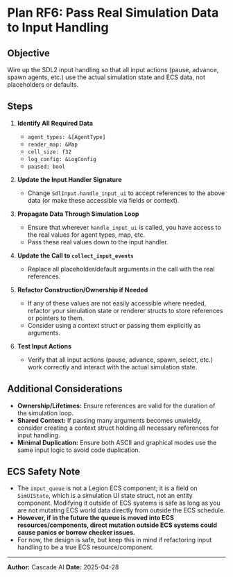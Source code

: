 # Plan RF6: Pass Real Simulation Data to Input Handling

## Objective
Wire up the SDL2 input handling so that all input actions (pause, advance, spawn agents, etc.) use the actual simulation state and ECS data, not placeholders or defaults.

## Steps

1. **Identify All Required Data**
    - `agent_types: &[AgentType]`
    - `render_map: &Map`
    - `cell_size: f32`
    - `log_config: &LogConfig`
    - `paused: bool`

2. **Update the Input Handler Signature**
    - Change `SdlInput.handle_input_ui` to accept references to the above data (or make these accessible via fields or context).

3. **Propagate Data Through Simulation Loop**
    - Ensure that wherever `handle_input_ui` is called, you have access to the real values for agent types, map, etc.
    - Pass these real values down to the input handler.

4. **Update the Call to `collect_input_events`**
    - Replace all placeholder/default arguments in the call with the real references.

5. **Refactor Construction/Ownership if Needed**
    - If any of these values are not easily accessible where needed, refactor your simulation state or renderer structs to store references or pointers to them.
    - Consider using a context struct or passing them explicitly as arguments.

6. **Test Input Actions**
    - Verify that all input actions (pause, advance, spawn, select, etc.) work correctly and interact with the actual simulation state.

## Additional Considerations

- **Ownership/Lifetimes:** Ensure references are valid for the duration of the simulation loop.
- **Shared Context:** If passing many arguments becomes unwieldy, consider creating a context struct holding all necessary references for input handling.
- **Minimal Duplication:** Ensure both ASCII and graphical modes use the same input logic to avoid code duplication.

## ECS Safety Note
- The `input_queue` is not a Legion ECS component; it is a field on `SimUIState`, which is a simulation UI state struct, not an entity component. Modifying it outside of ECS systems is safe as long as you are not mutating ECS world data directly from outside the ECS schedule.
- **However, if in the future the queue is moved into ECS resources/components, direct mutation outside ECS systems could cause panics or borrow checker issues.**
- For now, the design is safe, but keep this in mind if refactoring input handling to be a true ECS resource/component.

---

**Author:** Cascade AI
**Date:** 2025-04-28
